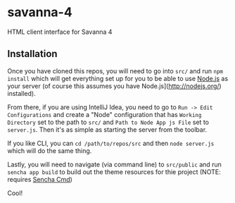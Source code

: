 savanna-4
=========

HTML client interface for Savanna 4

## Installation

Once you have cloned this repos, you will need to go into `src/` and run `npm install` which will get everything set up for you to be able to use [Node.js](http://nodejs.org/) as your server (of course this assumes you have Node.js](http://nodejs.org/) installed).

From there, if you are using IntelliJ Idea, you need to go to `Run -> Edit Configurations` and create a "Node" configuration that has `Working Directory` set to the path to `src/` and `Path to Node App js File` set to `server.js`.  Then it's as simple as starting the server from the toolbar.

If you like CLI, you can `cd /path/to/repos/src` and then `node server.js` which will do the same thing.

Lastly, you will need to navigate (via command line) to `src/public` and run `sencha app build` to build out the theme resources for thie project (NOTE: requires [Sencha Cmd](http://www.sencha.com/products/sencha-cmd/download))

Cool!


